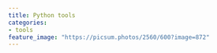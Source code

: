 ```yaml
---
title: Python tools
categories:
- tools
feature_image: "https://picsum.photos/2560/600?image=872"
---
```




<!-- _Originally from [Alembic - Wikipedia](https://en.wikipedia.org/wiki/Alembic)_-->

